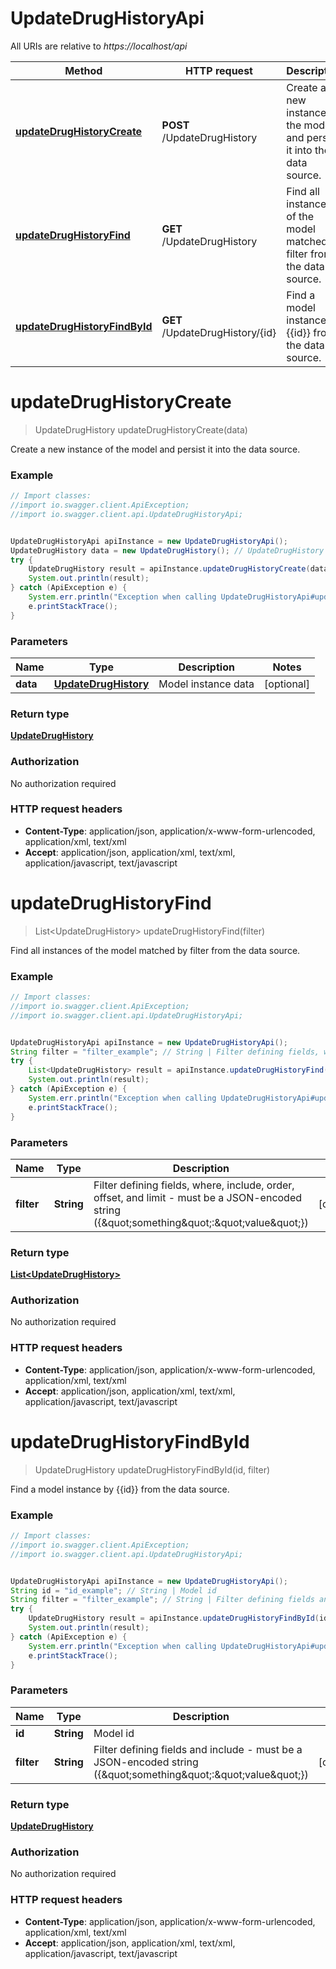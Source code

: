 # UpdateDrugHistoryApi

All URIs are relative to *https://localhost/api*

Method | HTTP request | Description
------------- | ------------- | -------------
[**updateDrugHistoryCreate**](UpdateDrugHistoryApi.md#updateDrugHistoryCreate) | **POST** /UpdateDrugHistory | Create a new instance of the model and persist it into the data source.
[**updateDrugHistoryFind**](UpdateDrugHistoryApi.md#updateDrugHistoryFind) | **GET** /UpdateDrugHistory | Find all instances of the model matched by filter from the data source.
[**updateDrugHistoryFindById**](UpdateDrugHistoryApi.md#updateDrugHistoryFindById) | **GET** /UpdateDrugHistory/{id} | Find a model instance by {{id}} from the data source.


<a name="updateDrugHistoryCreate"></a>
# **updateDrugHistoryCreate**
> UpdateDrugHistory updateDrugHistoryCreate(data)

Create a new instance of the model and persist it into the data source.

### Example
```java
// Import classes:
//import io.swagger.client.ApiException;
//import io.swagger.client.api.UpdateDrugHistoryApi;


UpdateDrugHistoryApi apiInstance = new UpdateDrugHistoryApi();
UpdateDrugHistory data = new UpdateDrugHistory(); // UpdateDrugHistory | Model instance data
try {
    UpdateDrugHistory result = apiInstance.updateDrugHistoryCreate(data);
    System.out.println(result);
} catch (ApiException e) {
    System.err.println("Exception when calling UpdateDrugHistoryApi#updateDrugHistoryCreate");
    e.printStackTrace();
}
```

### Parameters

Name | Type | Description  | Notes
------------- | ------------- | ------------- | -------------
 **data** | [**UpdateDrugHistory**](UpdateDrugHistory.md)| Model instance data | [optional]

### Return type

[**UpdateDrugHistory**](UpdateDrugHistory.md)

### Authorization

No authorization required

### HTTP request headers

 - **Content-Type**: application/json, application/x-www-form-urlencoded, application/xml, text/xml
 - **Accept**: application/json, application/xml, text/xml, application/javascript, text/javascript

<a name="updateDrugHistoryFind"></a>
# **updateDrugHistoryFind**
> List&lt;UpdateDrugHistory&gt; updateDrugHistoryFind(filter)

Find all instances of the model matched by filter from the data source.

### Example
```java
// Import classes:
//import io.swagger.client.ApiException;
//import io.swagger.client.api.UpdateDrugHistoryApi;


UpdateDrugHistoryApi apiInstance = new UpdateDrugHistoryApi();
String filter = "filter_example"; // String | Filter defining fields, where, include, order, offset, and limit - must be a JSON-encoded string ({\"something\":\"value\"})
try {
    List<UpdateDrugHistory> result = apiInstance.updateDrugHistoryFind(filter);
    System.out.println(result);
} catch (ApiException e) {
    System.err.println("Exception when calling UpdateDrugHistoryApi#updateDrugHistoryFind");
    e.printStackTrace();
}
```

### Parameters

Name | Type | Description  | Notes
------------- | ------------- | ------------- | -------------
 **filter** | **String**| Filter defining fields, where, include, order, offset, and limit - must be a JSON-encoded string ({\&quot;something\&quot;:\&quot;value\&quot;}) | [optional]

### Return type

[**List&lt;UpdateDrugHistory&gt;**](UpdateDrugHistory.md)

### Authorization

No authorization required

### HTTP request headers

 - **Content-Type**: application/json, application/x-www-form-urlencoded, application/xml, text/xml
 - **Accept**: application/json, application/xml, text/xml, application/javascript, text/javascript

<a name="updateDrugHistoryFindById"></a>
# **updateDrugHistoryFindById**
> UpdateDrugHistory updateDrugHistoryFindById(id, filter)

Find a model instance by {{id}} from the data source.

### Example
```java
// Import classes:
//import io.swagger.client.ApiException;
//import io.swagger.client.api.UpdateDrugHistoryApi;


UpdateDrugHistoryApi apiInstance = new UpdateDrugHistoryApi();
String id = "id_example"; // String | Model id
String filter = "filter_example"; // String | Filter defining fields and include - must be a JSON-encoded string ({\"something\":\"value\"})
try {
    UpdateDrugHistory result = apiInstance.updateDrugHistoryFindById(id, filter);
    System.out.println(result);
} catch (ApiException e) {
    System.err.println("Exception when calling UpdateDrugHistoryApi#updateDrugHistoryFindById");
    e.printStackTrace();
}
```

### Parameters

Name | Type | Description  | Notes
------------- | ------------- | ------------- | -------------
 **id** | **String**| Model id |
 **filter** | **String**| Filter defining fields and include - must be a JSON-encoded string ({\&quot;something\&quot;:\&quot;value\&quot;}) | [optional]

### Return type

[**UpdateDrugHistory**](UpdateDrugHistory.md)

### Authorization

No authorization required

### HTTP request headers

 - **Content-Type**: application/json, application/x-www-form-urlencoded, application/xml, text/xml
 - **Accept**: application/json, application/xml, text/xml, application/javascript, text/javascript

